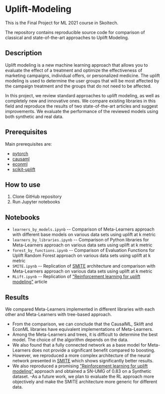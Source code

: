 # Uplift-Modeling

This is the Final Project for ML 2021 course in Skoltech. 

The repository contains reproducible source code for comparison of classical and state-of-the-art approaches to Uplift Modeling.

## Description

Uplift modeling is a new machine learning approach that allows you to evaluate the effect of a treatment and optimize the effectiveness of marketing campaigns, individual offers, or personalized medicine. The uplift modeling is used to determine the user groups that will be most affected by the campaign treatment and the groups that do not need to be affected.

In this project, we review standard approaches to uplift modeling, as well as completely new and innovative ones. We compare existing libraries in this field and reproduce the results of two state-of-the-art articles and suggest improvements. We evaluate the performance of the reviewed models using both synthetic and real data.

## Prerequisites

Main prerequisites are:

- [pytorch](http://pytorch.org/)
- [causaml](https://github.com/uber/causalml)
- [econml](https://github.com/microsoft/EconML)
- [scikit-uplift](https://github.com/maks-sh/scikit-uplift)

## How to use

1. Clone GitHub repository
2. Run Jupyter notebooks

## Notebooks

- `learners_by_models.ipynb` -- Comparison of Meta-Learners approach with different base models on various data sets using uplift at k metric
- `learners_by_libraries.ipynb` -- Comparison of Python libraries for Meta-Learners approach
on various data sets using uplift at k metric
- `forest_by_functions.ipynb` -- Comparison of Evaluation Functions for Uplift Random
Forest approach on various data sets using uplift at k metric
- `SMITE.ipynb` -- Replication of [SMITE](https://arxiv.org/abs/2011.00041) architecture and comparison with Meta-Learners approach on various data sets using uplift at k metric
- `RLift.ipynb` -- Replication of ["Reinforcement learning for uplift modeling"](https://arxiv.org/abs/1811.10158) article

## Results

We compared Meta-Learners implemented in different libraries with each other and Meta-Learners with tree-based approach. 

- From the comparison, we can conclude that the CausalML, Sklift and EconML libraries have equivalent implementations of Meta-Learners. 
- Among the Meta-Learners and trees, it is difficult to determine the best model. The choice of the algorithm depends on the data. 
- We also found that a fully connected network as a base model for Meta-Learners does not provide a significant benefit compared to boosting. 
- However, we reproduced a more complex architecture of the neural network presented in  [SMITE](https://arxiv.org/abs/2011.00041) which shows significantly better results. 
- We also reproduced a promising ["Reinforcement learning for uplift modeling"](https://arxiv.org/abs/1811.10158) approach and obtained a SN-UMG of 0.83 on a Synthetic dataset. 
-As a future work, we plan to evaluate the RL approach more objectively and make the SMITE architecture more generic for different data.
